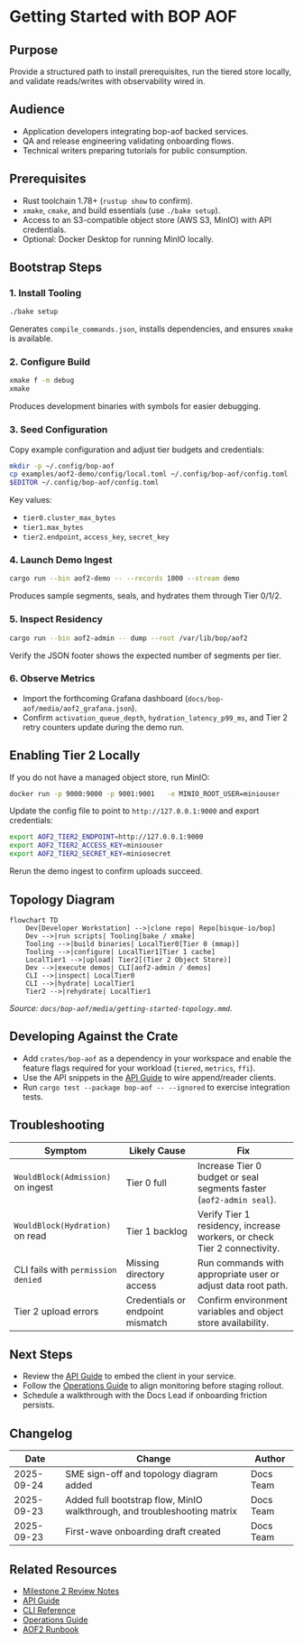 # Getting Started with BOP AOF

## Purpose
Provide a structured path to install prerequisites, run the tiered store locally, and validate reads/writes with observability wired in.

## Audience
- Application developers integrating bop-aof backed services.
- QA and release engineering validating onboarding flows.
- Technical writers preparing tutorials for public consumption.

## Prerequisites
- Rust toolchain 1.78+ (`rustup show` to confirm).
- `xmake`, `cmake`, and build essentials (use `./bake setup`).
- Access to an S3-compatible object store (AWS S3, MinIO) with API credentials.
- Optional: Docker Desktop for running MinIO locally.

## Bootstrap Steps
### 1. Install Tooling
```bash
./bake setup
```
Generates `compile_commands.json`, installs dependencies, and ensures `xmake` is available.

### 2. Configure Build
```bash
xmake f -m debug
xmake
```
Produces development binaries with symbols for easier debugging.

### 3. Seed Configuration
Copy example configuration and adjust tier budgets and credentials:
```bash
mkdir -p ~/.config/bop-aof
cp examples/aof2-demo/config/local.toml ~/.config/bop-aof/config.toml
$EDITOR ~/.config/bop-aof/config.toml
```
Key values:
- `tier0.cluster_max_bytes`
- `tier1.max_bytes`
- `tier2.endpoint`, `access_key`, `secret_key`

### 4. Launch Demo Ingest
```bash
cargo run --bin aof2-demo -- --records 1000 --stream demo
```
Produces sample segments, seals, and hydrates them through Tier 0/1/2.

### 5. Inspect Residency
```bash
cargo run --bin aof2-admin -- dump --root /var/lib/bop/aof2
```
Verify the JSON footer shows the expected number of segments per tier.

### 6. Observe Metrics
- Import the forthcoming Grafana dashboard (`docs/bop-aof/media/aof2_grafana.json`).
- Confirm `activation_queue_depth`, `hydration_latency_p99_ms`, and Tier 2 retry counters update during the demo run.

## Enabling Tier 2 Locally
If you do not have a managed object store, run MinIO:
```bash
docker run -p 9000:9000 -p 9001:9001   -e MINIO_ROOT_USER=miniouser   -e MINIO_ROOT_PASSWORD=miniosecret   -v ~/minio/data:/data   quay.io/minio/minio server /data --console-address ":9001"
```
Update the config file to point to `http://127.0.0.1:9000` and export credentials:
```bash
export AOF2_TIER2_ENDPOINT=http://127.0.0.1:9000
export AOF2_TIER2_ACCESS_KEY=miniouser
export AOF2_TIER2_SECRET_KEY=miniosecret
```
Rerun the demo ingest to confirm uploads succeed.

## Topology Diagram
```mermaid
flowchart TD
    Dev[Developer Workstation] -->|clone repo| Repo[bisque-io/bop]
    Dev -->|run scripts| Tooling[bake / xmake]
    Tooling -->|build binaries| LocalTier0[Tier 0 (mmap)]
    Tooling -->|configure| LocalTier1[Tier 1 cache]
    LocalTier1 -->|upload| Tier2[(Tier 2 Object Store)]
    Dev -->|execute demos| CLI[aof2-admin / demos]
    CLI -->|inspect| LocalTier0
    CLI -->|hydrate| LocalTier1
    Tier2 -->|rehydrate| LocalTier1
```
_Source: `docs/bop-aof/media/getting-started-topology.mmd`._

## Developing Against the Crate
- Add `crates/bop-aof` as a dependency in your workspace and enable the feature flags required for your workload (`tiered`, `metrics`, `ffi`).
- Use the API snippets in the [API Guide](api-guide.md) to wire append/reader clients.
- Run `cargo test --package bop-aof -- --ignored` to exercise integration tests.

## Troubleshooting
| Symptom | Likely Cause | Fix |
| --- | --- | --- |
| `WouldBlock(Admission)` on ingest | Tier 0 full | Increase Tier 0 budget or seal segments faster (`aof2-admin seal`). |
| `WouldBlock(Hydration)` on read | Tier 1 backlog | Verify Tier 1 residency, increase workers, or check Tier 2 connectivity. |
| CLI fails with `permission denied` | Missing directory access | Run commands with appropriate user or adjust data root path. |
| Tier 2 upload errors | Credentials or endpoint mismatch | Confirm environment variables and object store availability. |

## Next Steps
- Review the [API Guide](api-guide.md) to embed the client in your service.
- Follow the [Operations Guide](operations.md) to align monitoring before staging rollout.
- Schedule a walkthrough with the Docs Lead if onboarding friction persists.

## Changelog
| Date | Change | Author |
| --- | --- | --- |
| 2025-09-24 | SME sign-off and topology diagram added | Docs Team |
| 2025-09-23 | Added full bootstrap flow, MinIO walkthrough, and troubleshooting matrix | Docs Team |
| 2025-09-23 | First-wave onboarding draft created | Docs Team |

## Related Resources
- [Milestone 2 Review Notes](review_notes.md)
- [API Guide](api-guide.md)
- [CLI Reference](cli-reference.md)
- [Operations Guide](operations.md)
- [AOF2 Runbook](../aof2/aof2_runbook.md)


